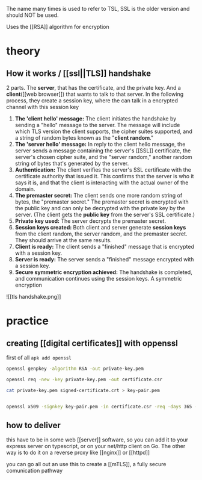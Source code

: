 The name many times is used to refer to TSL, SSL is the older version and should NOT be used. 

Uses the [[RSA]] algorithm for encryption 
# theory
## How it works / [[ssl||TLS]] handshake
2 parts. The **server**, that has the certificate, and the private key. And a **client**([[web browser]]) that wants to talk to that server. In the following process, they create a  session key, where the can talk in a encrypted channel with this session key 

1. **The 'client hello' message:** The client initiates the handshake by sending a "hello" message to the server. The message will include which TLS version the client supports, the cipher suites supported, and a string of random bytes known as the "**client random**."
2. **The 'server hello' message:** In reply to the client hello message, the server sends a message containing the server's [[SSL]] certificate, the server's chosen cipher suite, and the "server random," another random string of bytes that's generated by the server.
3. **Authentication:** The client verifies the server's SSL certificate with the certificate authority that issued it. This confirms that the server is who it says it is, and that the client is interacting with the actual owner of the domain.
4. **The premaster secret:** The client sends one more random string of bytes, the "premaster secret." The premaster secret is encrypted with the public key and can only be decrypted with the private key by the server. (The client gets the **public key** from the server's SSL certificate.)
5. **Private key used:** The server decrypts the premaster secret.
6. **Session keys created:** Both client and server generate **session keys** from the client random, the server random, and the premaster secret. They should arrive at the same results.
7. **Client is ready:** The client sends a "finished" message that is encrypted with a session key.
8. **Server is ready:** The server sends a "finished" message encrypted with a session key.
9. **Secure symmetric encryption achieved:** The handshake is completed, and communication continues using the session keys. A symmetric encryption

![[tls handshake.png]]


# practice
## creating [[digital certificates]] with oppenssl
first of all 
`apk add openssl`

```bash
openssl genpkey -algorithm RSA -out private-key.pem

openssl req -new -key private-key.pem -out certificate.csr

cat private-key.pem signed-certificate.crt > key-pair.pem


openssl x509 -signkey key-pair.pem -in certificate.csr -req -days 365 -out certificate.crt
```


## how to deliver

this have to be in some web [[server]] software, so you can add it to your express server on typescript, or on your net/http client on Go. The other way is to do it on a reverse proxy like [[nginx]] or [[httpd]] 


you can go all out an use this to create a [[mTLS]], a fully secure comunication pathway
